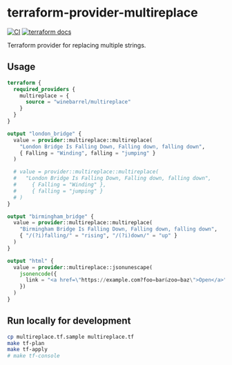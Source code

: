 # terraform-provider-multireplace

[![CI](https://github.com/winebarrel/terraform-provider-multireplace/actions/workflows/ci.yml/badge.svg)](https://github.com/winebarrel/terraform-provider-multireplace/actions/workflows/ci.yml)
[![terraform docs](https://img.shields.io/badge/terraform-docs-%35835CC?logo=terraform)](https://registry.terraform.io/providers/winebarrel/multireplace/latest/docs)

Terraform provider for replacing multiple strings.

## Usage

```tf
terraform {
  required_providers {
    multireplace = {
      source = "winebarrel/multireplace"
    }
  }
}

output "london_bridge" {
  value = provider::multireplace::multireplace(
    "London Bridge Is Falling Down, Falling down, falling down",
    { Falling = "Winding", falling = "jumping" }
  )

  # value = provider::multireplace::multireplace(
  #   "London Bridge Is Falling Down, Falling down, falling down",
  # 	{ Falling = "Winding" },
  # 	{ falling = "jumping" }
  # )
}

output "birmingham_bridge" {
  value = provider::multireplace::multireplace(
    "Birmingham Bridge Is Falling Down, Falling down, falling down",
    { "/(?i)falling/" = "rising", "/(?i)down/" = "up" }
  )
}

output "html" {
  value = provider::multireplace::jsonunescape(
    jsonencode({
      link = "<a href=\"https://example.com?foo=bar&zoo=baz\">Open</a>"
    })
  )
}
```

## Run locally for development

```sh
cp multireplace.tf.sample multireplace.tf
make tf-plan
make tf-apply
# make tf-console
```
